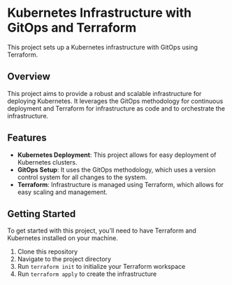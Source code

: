 # Kubernetes Infrastructure with GitOps and Terraform

This project sets up a Kubernetes infrastructure with GitOps using Terraform.

## Overview

This project aims to provide a robust and scalable infrastructure for deploying Kubernetes. It leverages the GitOps methodology for continuous deployment and Terraform for infrastructure as code and to orchestrate the infrastructure.

## Features

- **Kubernetes Deployment**: This project allows for easy deployment of Kubernetes clusters.
- **GitOps Setup**: It uses the GitOps methodology, which uses a version control system for all changes to the system.
- **Terraform**: Infrastructure is managed using Terraform, which allows for easy scaling and management.

## Getting Started

To get started with this project, you'll need to have Terraform and Kubernetes installed on your machine.

1. Clone this repository
2. Navigate to the project directory
3. Run `terraform init` to initialize your Terraform workspace
4. Run `terraform apply` to create the infrastructure